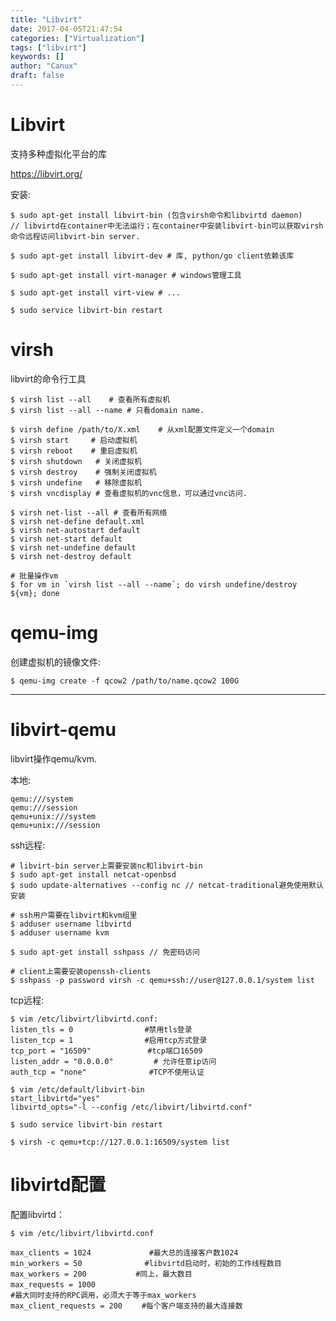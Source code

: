 ```yaml
---
title: "Libvirt"
date: 2017-04-05T21:47:54
categories: ["Virtualization"]
tags: ["libvirt"]
keywords: []
author: "Canux"
draft: false
---
```


# Libvirt

支持多种虚拟化平台的库

<https://libvirt.org/>

安装:

    $ sudo apt-get install libvirt-bin (包含virsh命令和libvirtd daemon)
    // libvirtd在container中无法运行；在container中安装libvirt-bin可以获取virsh命令远程访问libvirt-bin server.

    $ sudo apt-get install libvirt-dev # 库, python/go client依赖该库

    $ sudo apt-get install virt-manager # windows管理工具

    $ sudo apt-get install virt-view # ...

    $ sudo service libvirt-bin restart

# virsh

libvirt的命令行工具

    $ virsh list --all    # 查看所有虚拟机
    $ virsh list --all --name # 只看domain name.

    $ virsh define /path/to/X.xml    # 从xml配置文件定义一个domain
    $ virsh start     # 启动虚拟机
    $ virsh reboot    # 重启虚拟机
    $ virsh shutdown   # 关闭虚拟机
    $ virsh destroy    # 强制关闭虚拟机
    $ virsh undefine   # 移除虚拟机
    $ virsh vncdisplay # 查看虚拟机的vnc信息，可以通过vnc访问.

    $ virsh net-list --all # 查看所有网络
    $ virsh net-define default.xml
    $ virsh net-autostart default
    $ virsh net-start default
    $ virsh net-undefine default
    $ virsh net-destroy default

    # 批量操作vm
    $ for vm in `virsh list --all --name`; do virsh undefine/destroy ${vm}; done

# qemu-img

创建虚拟机的镜像文件:

    $ qemu-img create -f qcow2 /path/to/name.qcow2 100G

***

# libvirt-qemu

libvirt操作qemu/kvm.

本地:

    qemu:///system
    qemu:///session
    qemu+unix:///system
    qemu+unix:///session

ssh远程:

    # libvirt-bin server上需要安装nc和libvirt-bin
    $ sudo apt-get install netcat-openbsd
    $ sudo update-alternatives --config nc // netcat-traditional避免使用默认安装

    # ssh用户需要在libvirt和kvm组里
    $ adduser username libvirtd
    $ adduser username kvm

    $ sudo apt-get install sshpass // 免密码访问

    # client上需要安装openssh-clients
    $ sshpass -p password virsh -c qemu+ssh://user@127.0.0.1/system list

tcp远程:

    $ vim /etc/libvirt/libvirtd.conf:
    listen_tls = 0　　　　　　　　　 #禁用tls登录
    listen_tcp = 1　　　　　　　　　 #启用tcp方式登录
    tcp_port = "16509"　　　　　　　 #tcp端口16509
    listen_addr = "0.0.0.0"         # 允许任意ip访问
    auth_tcp = "none"　　　　　　    #TCP不使用认证

    $ vim /etc/default/libvirt-bin
    start_libvirtd="yes"
    libvirtd_opts="-l --config /etc/libvirt/libvirtd.conf"

    $ sudo service libvirt-bin restart

    $ virsh -c qemu+tcp://127.0.0.1:16509/system list

# libvirtd配置

配置libvirtd：

    $ vim /etc/libvirt/libvirtd.conf

    max_clients = 1024　　　　　　   #最大总的连接客户数1024
    min_workers = 50　　　　　　    #libvirtd启动时，初始的工作线程数目
    max_workers = 200　　　　　　 #同上，最大数目
    max_requests = 1000　　　　　
    #最大同时支持的RPC调用，必须大于等于max_workers
    max_client_requests = 200　　 #每个客户端支持的最大连接数